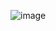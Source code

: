 ![image](https://user-images.githubusercontent.com/99086344/174699046-eb1b7f64-27b8-4e39-b53f-5c64327210f6.png)
